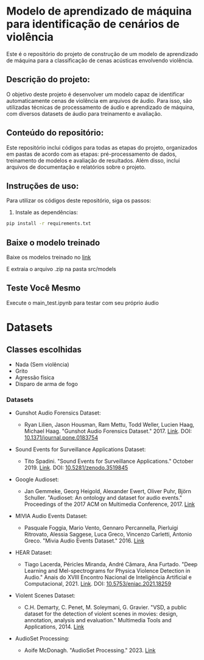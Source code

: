 # Modelo de aprendizado de máquina para identificação de cenários de violência

Este é o repositório do projeto de construção de um modelo de aprendizado de máquina para a classificação de cenas acústicas envolvendo violência.

## Descrição do projeto:
O objetivo deste projeto é desenvolver um modelo capaz de identificar automaticamente cenas de violência em arquivos de áudio. Para isso, são utilizadas técnicas de processamento de áudio e aprendizado de máquina, com diversos datasets de áudio para treinamento e avaliação.

## Conteúdo do repositório:
Este repositório inclui códigos para todas as etapas do projeto, organizados em pastas de acordo com as etapas: pré-processamento de dados, treinamento de modelos e avaliação de resultados. Além disso, inclui arquivos de documentação e relatórios sobre o projeto.

## Instruções de uso:
Para utilizar os códigos deste repositório, siga os passos:

1. Instale as dependências:
```bash
pip install -r requirements.txt
```

## Baixe o modelo treinado
Baixe os modelos treinado no [link](https://drive.google.com/drive/folders/1tdLO9I310XDlEV_5JDY-9zFNaZaYZpFU?usp=share_link
)

E extraia o arquivo .zip na pasta src/models

## Teste Você Mesmo
Execute o main_test.ipynb para testar com seu próprio áudio


# Datasets

## Classes escolhidas
   * Nada (Sem violência)
   * Grito
   * Agressão física
   * Disparo de arma de fogo
   

### Datasets

- Gunshot Audio Forensics Dataset:
  - Ryan Lilien, Jason Housman, Ram Mettu, Todd Weller, Lucien Haag, Michael Haag. "Gunshot Audio Forensics Dataset." 2017. [Link](http://cadreforensics.com/audio/). DOI: [10.1371/journal.pone.0183754](https://doi.org/10.1371/journal.pone.0183754)

- Sound Events for Surveillance Applications Dataset:
  - Tito Spadini. "Sound Events for Surveillance Applications." October 2019. [Link](https://doi.org/10.5281/zenodo.3519845). DOI: [10.5281/zenodo.3519845](https://doi.org/10.5281/zenodo.3519845)

- Google Audioset:
  - Jan Gemmeke, Georg Heigold, Alexander Ewert, Oliver Puhr, Björn Schuller. "Audioset: An ontology and dataset for audio events." Proceedings of the 2017 ACM on Multimedia Conference, 2017. [Link](https://research.google.com/audioset/)

- MIVIA Audio Events Dataset:
  - Pasquale Foggia, Mario Vento, Gennaro Percannella, Pierluigi Ritrovato, Alessia Saggese, Luca Greco, Vincenzo Carletti, Antonio Greco. "Mivia Audio Events Dataset." 2016. [Link](https://mivia.unisa.it/datasets/audio-analysis/mivia-audio-events/)

- HEAR Dataset:
  - Tiago Lacerda, Péricles Miranda, André Câmara, Ana Furtado. "Deep Learning and Mel-spectrograms for Physica Violence Detection in Audio." Anais do XVIII Encontro Nacional de Inteligência Artificial e Computacional, 2021. [Link](https://sol.sbc.org.br/index.php/eniac/article/view/18259). DOI: [10.5753/eniac.2021.18259](https://doi.org/10.5753/eniac.2021.18259)

- Violent Scenes Dataset:
  - C.H. Demarty, C. Penet, M. Soleymani, G. Gravier. "VSD, a public dataset for the detection of violent scenes in movies: design, annotation, analysis and evaluation." Multimedia Tools and Applications, 2014. [Link](https://www.interdigital.com/data_sets/violent-scenes-dataset)

- AudioSet Processing:
  - Aoife McDonagh. "AudioSet Processing." 2023. [Link](https://github.com/aoifemcdonagh/audioset-processing)


